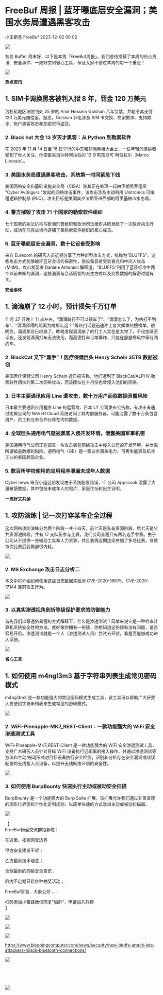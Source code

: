 #  FreeBuf 周报 | 蓝牙曝底层安全漏洞；美国水务局遭遇黑客攻击   
小王斯基  FreeBuf   2023-12-02 09:02  
  
![](https://mmbiz.qpic.cn/mmbiz_gif/qq5rfBadR38jUokdlWSNlAjmEsO1rzv3srXShFRuTKBGDwkj4gvYy34iajd6zQiaKl77Wsy9mjC0xBCRg0YgDIWg/640?wx_fmt=gif&wxfrom=5&wx_lazy=1 "")  
  
  
各位 Buffer 周末好，以下是本周「FreeBuf周报」，我们总结推荐了本周的热点资讯、安全事件、一周好文和省心工具，保证大家不错过本周的每一个重点！  
  
  
![](https://mmbiz.qpic.cn/mmbiz_jpg/qq5rfBadR39K2Vw9h41E9SWkUbI3CsVILqcIRl6Ippoic4OSSUDlLjUEzyRrc6VuVGNuOKd38pRqGjOcqMNz5Rg/640?wx_fmt=jpeg&from=appmsg "")  
  
  
**热点资讯**  
  
  
## 1. SIM卡调换黑客被判入狱 8 年，罚金 120 万美元  
  
洛杉矶地区法院判处 25 岁的 Amir Hossein Golshan 八年监禁，并勒令其支付 120 万美元赔偿金。据悉，Golshan 罪名涉及 SIM 卡交换、商家欺诈、支持欺诈、账户黑客攻击和加密货币盗窃。  
###   
### 2. Black hat 大会 13 岁天才黑客：从 Python 到勒索软件  
  
在 2023 年 11 月 14 日至 16 日举行的中东和非洲黑帽大会上，一位年轻的演讲者受到了世人关注，他便是来自沙特阿拉伯的 13 岁男孩马可·利伯拉尔（Marco Liberale）。  
###   
### 3. 美国水务局遭遇黑客攻击，系统第一时间紧急下线  
  
美国网络安全和基础设施安全局（CISA）称其正在处理一起由伊朗黑客组织 "Cyber Av3ngers "发起的网络攻击事件，该攻击涉及主动利用 Unitronics 可编程逻辑控制器 (PLC)，攻击目标是美国宾夕法尼亚州西部的阿里基帕市水务局。  
###   
### 4. 警方摧毁了攻击 71 个国家的勒索软件组织  
  
七个国家的执法机构与欧洲刑警组织和欧洲司法组织共同发起了一次联合执法行动，成功在乌克兰境内逮捕了某勒索软件组织的核心成员。  
###   
### 5. 蓝牙曝底层安全漏洞，数十亿设备受影响  
  
来自 Eurecom 的研究人员近期分享了六种新型攻击方式，统称为"BLUFFS"，这些攻击方式能够破坏蓝牙会话的保密性，使设备容易受到冒充和中间人攻击(MitM)。攻击发现者 Daniele Antonioli 解释道，"BLUFFS"利用了蓝牙标准中两个以前未知的漏洞，这些漏洞与会话密钥的派生方式以及交换数据的解密过程有关。  
  
  
**安全事件**  
  
  
## 1. 滴滴崩了 12 小时，预计损失千万订单  
  
11 月 27 日晚上 11 点左右，“滴滴骑行不可以锁车了”、“滴滴怎么了，为啥打不到车”、“滴滴师傅的距离为啥那么远？”等热门话题迅速冲上各大媒体热搜榜单。很明显，滴滴那会已经崩了。昨晚发现滴滴崩了的打工人实在是太惨了，不仅加班至半夜，还发现滴滴打车无法使用，而高德打车订单爆炸，只能在瑟瑟寒风中等待网约车。  
###   
### 2. BlackCat 又下“黑手”！医疗保健巨头 Henry Schein 35TB 数据被窃  
  
美国医疗保健公司 Henry Schein 近日报告称，他们遭到了 BlackCat/ALPHV 勒索软件团伙的第二次网络攻击，而该团伙在十月份也曾侵入他们的网络。  
###   
### 3. 日本主要通讯应用 Line 遭攻击，数十万用户面临数据泄露风险  
  
日本最主要通讯应用程序 Line 的运营商、日本 LY 公司发布公告称，有攻击者通过附属公司的 NAVER Cloud 系统访问了其内部服务器，可能泄露了数十万条包含用户、员工和业务合作伙伴在内的数据。  
###   
### 4. 全球巨头通用电气疑被黑客入侵开发环境，泄露美国军事机密  
  
美国通用电气公司正在调查一名攻击者在网络攻击中侵入公司的开发环境，并泄露所谓被盗数据的指控。通用电气（GE）是一家业务涵盖电力、可再生能源及航空工业的美国跨国企业。  
###   
### 5. 数百所学校使用的应用程序泄漏未成年人数据  
  
Cyber news 研究小组近期发现由于系统配置错误，IT 公司 Appscook 泄露了大量敏感数据，其中包括未成年人的照片、家庭住址和出生证明。  
  
  
**一周好文共读**  
  
  
## 1. 攻防演练 | 记一次打穿某车企全过程  
  
这次网络攻防演练分为两个阶段一共十四天，前七天是私有资源阶段，后七天是公共资源池阶段。共有 12 支队伍参与比赛，我们公司全程只有两名选手参赛。由于公司从不提供一些辅助工具和人力资源，并且我俩近期连续参加了多场比赛，导致每次比赛后我俩都很内耗。  
  
  
![](https://mmbiz.qpic.cn/mmbiz_jpg/qq5rfBadR39K2Vw9h41E9SWkUbI3CsVIJQcUzjlNk08U7L2kE3CSTezQ3CrMeMNbn8QxRj61CDiaPfcVu21lCRA/640?wx_fmt=jpeg&from=appmsg "")  
###   
### 2. MS Exchange 攻击日志分析二  
  
本文中将介绍如何使用这些日志数据来检测 CVE-2020-16875、CVE-2020-17144 漏洞攻击行为。  
  
  
![](https://mmbiz.qpic.cn/mmbiz_jpg/qq5rfBadR39K2Vw9h41E9SWkUbI3CsVIcOPKEb9r1o0qHJkyoHHz4gyDsd7TMaKj9ekxcMAgOv6Uem0oGoUoNg/640?wx_fmt=jpeg&from=appmsg "")  
###   
### 3. 以真实渗透视角剖析等级保护要求的防御能力  
  
首先我们以最通俗易懂的方式解释下，什么是渗透测试？简单来说它是一种检查计算机系统安全性的方法。就好像你拥有一把锁，你想知道这把锁有没有问题，是否容易开启。渗透测试就是一个人（渗透测试人员）尝试去开锁，看是否能够成功进入系统。  
  
  
![](https://mmbiz.qpic.cn/mmbiz_jpg/qq5rfBadR39K2Vw9h41E9SWkUbI3CsVIs1cQfiap8Of2OiafxGU7JXgfWJiaibLs9DMJPibryps9BnBVDo5EkKxTm5A/640?wx_fmt=jpeg&from=appmsg "")  
  
  
**省心工具**  
  
  
## 1. 如何使用 m4ngl3m3 基于字符串列表生成常见密码模式  
  
m4ngl3m3 是一款功能强大的常见密码模式生成工具，该工具可以帮助广大研究人员使用字符串列表来生成常见的密码模式。  
  
  
![](https://mmbiz.qpic.cn/mmbiz_jpg/qq5rfBadR39K2Vw9h41E9SWkUbI3CsVIeo3r7P6oMhSVAblVl2gR91ww5mVyjeqBEHh7H86l1JIdaZEvAbwVgg/640?wx_fmt=jpeg&from=appmsg "")  
  
### 2. WiFi-Pineapple-MK7_REST-Client：一款功能强大的 WiFi 安全渗透测试工具  
  
WiFi-Pineapple-MK7_REST-Client 是一款功能强大的 WiFi 安全渗透测试工具，支持广大研究人员针对目标 WiFi 设备执行近距离的接入操作，并通过渗透测试等方法和主动/被动形式对目标设备执行安全检测，识别和分析存在安全漏洞或错误配置的无线接入点设备，以提升无线网络环境的安全性。  
  
  
![](https://mmbiz.qpic.cn/mmbiz_jpg/qq5rfBadR39K2Vw9h41E9SWkUbI3CsVI3LbM3BJCl5iciazXjLdoSh88K6YCzHIrRiarlwaCcibAzDtH6iaNRU0vZpQ/640?wx_fmt=jpeg&from=appmsg "")  
###   
### 3. 如何使用 BurpBounty 快速执行主动或被动安全扫描  
  
BurpBounty 是一个功能强大的 Burp Suite 扩展，该扩展允许我们通过非常直观的图形化界面和个性化定制规则，以简单快速的方式改进主动或被动扫描器。  
  
  
![](https://mmbiz.qpic.cn/mmbiz_jpg/qq5rfBadR39K2Vw9h41E9SWkUbI3CsVIzjKYnjlBMwdfRDGg6iaRXJaLEhpYOJHjlrbMibRibibt9H4miamibzdMFsGA/640?wx_fmt=jpeg&from=appmsg "")  
  
  
【  
FreeBuf粉丝交流群招新啦！  
  
在这里，拓宽网安边界  
  
甲方安全建设干货；  
  
乙方最新技术理念；  
  
全球最新的网络安全资讯；  
  
群内不定期开启各种抽奖活动；  
  
FreeBuf盲盒、大象公仔......  
  
扫码添加小蜜蜂微信回复“加群”，申请加入群聊  
】  
  
  
![](https://mmbiz.qpic.cn/mmbiz_jpg/qq5rfBadR3ich6ibqlfxbwaJlDyErKpzvETedBHPS9tGHfSKMCEZcuGq1U1mylY7pCEvJD9w60pWp7NzDjmM2BlQ/640?wx_fmt=jpeg&wxfrom=5&wx_lazy=1&wx_co=1 "")  
  
![](https://mmbiz.qpic.cn/mmbiz_png/oQ6bDiaGhdyodyXHMOVT6w8DobNKYuiaE7OzFMbpar0icHmzxjMvI2ACxFql4Wbu2CfOZeadq1WicJbib6FqTyxEx6Q/640?wx_fmt=png&wxfrom=5&wx_lazy=1&wx_co=1 "")  
  
![](https://mmbiz.qpic.cn/mmbiz_png/oQ6bDiaGhdyodyXHMOVT6w8DobNKYuiaE7VjpicfRmENW5Jzf1ec8Vub5ibnEQjSlchNRoD5fZNeib09msyqNeZjbWQ/640?wx_fmt=png&wxfrom=5&wx_lazy=1&wx_co=1 "")  
  
https://www.bleepingcomputer.com/news/security/new-bluffs-attack-lets-attackers-hijack-bluetooth-connections/  
  
  
  
![](https://mmbiz.qpic.cn/mmbiz_png/oQ6bDiaGhdyodyXHMOVT6w8DobNKYuiaE7rv5uiamoibTdp9P2ia0swfbiaV4uicHc9icqdtbRUlvMtLfRyDXHqJkQqfBg/640?wx_fmt=png&wxfrom=5&wx_lazy=1&wx_co=1 "")  
  
[](http://mp.weixin.qq.com/s?__biz=Mzg2MTAwNzg1Ng==&mid=2247491509&idx=1&sn=358062ec395fbcbe7b15c7c582631a5c&chksm=ce1ce52af96b6c3c9327439b4a74887b00d10c169601c2e26e79ac4105725a9559a908f64390&scene=21#wechat_redirect)  
[](https://mp.weixin.qq.com/s?__biz=Mzg2MTAwNzg1Ng==&mid=2247491523&idx=1&sn=ec31589bf31dbe9fdc2b9e4db5321dcc&scene=21#wechat_redirect)  
  
[](http://mp.weixin.qq.com/s?__biz=Mzg2MTAwNzg1Ng==&mid=2247491509&idx=1&sn=358062ec395fbcbe7b15c7c582631a5c&chksm=ce1ce52af96b6c3c9327439b4a74887b00d10c169601c2e26e79ac4105725a9559a908f64390&scene=21#wechat_redirect)  
  
[](http://mp.weixin.qq.com/s?__biz=Mzg2MTAwNzg1Ng==&mid=2247491480&idx=1&sn=3c9a9f6f543968ad3c6d2fc02dc8bafb&chksm=ce1ce507f96b6c11aa34e03870dda998756564845ddeaf43bc200ea581bfad34ca73cfc77d12&scene=21#wechat_redirect)  
[](http://mp.weixin.qq.com/s?__biz=Mzg2MTAwNzg1Ng==&mid=2247491456&idx=1&sn=8ad8dd55c50dd968a01b23a2fb1449b7&chksm=ce1ce51ff96b6c09d007b798eef16dd316d497c30502f0dda71124ce4284b7fa3b8dffaa77b6&scene=21#wechat_redirect)  
  
![](https://mmbiz.qpic.cn/mmbiz_gif/qq5rfBadR3icF8RMnJbsqatMibR6OicVrUDaz0fyxNtBDpPlLfibJZILzHQcwaKkb4ia57xAShIJfQ54HjOG1oPXBew/640?wx_fmt=gif&wxfrom=5&wx_lazy=1 "")  
  
